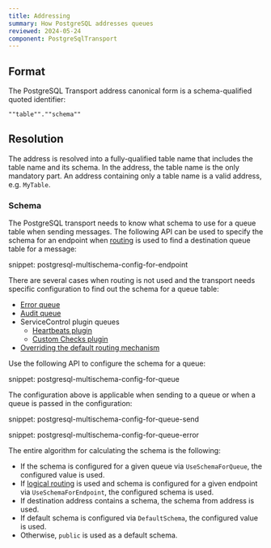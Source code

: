 ```yaml
---
title: Addressing
summary: How PostgreSQL addresses queues
reviewed: 2024-05-24
component: PostgreSqlTransport
---
```


## Format

The PostgreSQL Transport address canonical form is a schema-qualified quoted identifier:

```
""table"".""schema""
```

## Resolution

The address is resolved into a fully-qualified table name that includes the table name and its schema. In the address, the table name is the only mandatory part. An address containing only a table name is a valid address, e.g. `MyTable`.

### Schema

The PostgreSQL transport needs to know what schema to use for a queue table when sending messages. The following API can be used to specify the schema for an endpoint when [routing](/nservicebus/messaging/routing.md) is used to find a destination queue table for a message:

snippet: postgresql-multischema-config-for-endpoint

There are several cases when routing is not used and the transport needs specific configuration to find out the schema for a queue table:

- [Error queue](/nservicebus/recoverability/configure-error-handling.md#configure-the-error-queue-address)
- [Audit queue](/nservicebus/operations/auditing.md#configuring-auditing)
- ServiceControl plugin queues
  - [Heartbeats plugin](/monitoring/heartbeats/install-plugin.md)
  - [Custom Checks plugin](/monitoring/custom-checks/install-plugin.md)
- [Overriding the default routing mechanism](/nservicebus/messaging/send-a-message.md#overriding-the-default-routing)

Use the following API to configure the schema for a queue:

snippet: postgresql-multischema-config-for-queue

The configuration above is applicable when sending to a queue or when a queue is passed in the configuration:

snippet: postgresql-multischema-config-for-queue-send

snippet: postgresql-multischema-config-for-queue-error

The entire algorithm for calculating the schema is the following:

* If the schema is configured for a given queue via `UseSchemaForQueue`, the configured value is used.
* If [logical routing](/nservicebus/messaging/routing.md#command-routing) is used and schema is configured for a given endpoint via `UseSchemaForEndpoint`, the configured schema is used.
* If destination address contains a schema, the schema from address is used.
* If default schema is configured via `DefaultSchema`, the configured value is used.
* Otherwise, `public` is used as a default schema.


